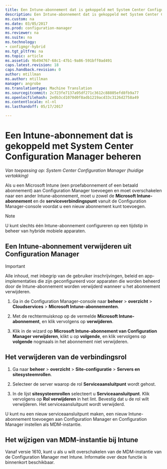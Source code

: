 ```yaml
---
title: Een Intune-abonnement dat is gekoppeld met System Center Configuration Manager beheren | Microsoft-documenten
description: Een Intune-abonnement dat is gekoppeld met System Center Configuration Manager beheren.
ms.custom: na
ms.date: 03/05/2017
ms.prod: configuration-manager
ms.reviewer: na
ms.suite: na
ms.technology:
- configmgr-hybrid
ms.tgt_pltfrm: na
ms.topic: article
ms.assetid: 9b494767-68c1-47b1-9a86-591bff0ad491
caps.latest.revision: 18
caps.handback.revision: 0
author: mtillman
ms.author: mtillman
manager: angrobe
ms.translationtype: Machine Translation
ms.sourcegitcommit: 2c723fe7137a95df271c3612c88805efd8fb9a77
ms.openlocfilehash: 2e0b3cd1070d0f8adb1219acd33c3126d2758a49
ms.contentlocale: nl-nl
ms.lasthandoff: 05/17/2017

---
```

# <a name="manage-an-intune-subscription-associated-with-system-center-configuration-manager"></a>Een Intune-abonnement dat is gekoppeld met System Center Configuration Manager beheren

*Van toepassing op: System Center Configuration Manager (huidige vertakking)*

Als u een Microsoft Intune (een proefabonnement of een betaald abonnement) aan Configuration Manager toevoegen en moet overschakelen naar een ander Intune-abonnement, moet u zowel de **Microsoft Intune-abonnement** en de **serviceverbindingspunt** vanuit de Configuration Manager-console voordat u een nieuw abonnement kunt toevoegen.

> [!NOTE]
> U kunt slechts één Intune-abonnement configureren op een tijdstip in beheer van hybride mobiele apparaten.

## <a name="how-to-delete-an-intune-subscription-from-configuration-manager"></a>Een Intune-abonnement verwijderen uit Configuration Manager

> [!IMPORTANT]
>  Alle inhoud, met inbegrip van de gebruiker inschrijvingen, beleid en app-implementaties die zijn geconfigureerd voor apparaten die worden beheerd door de Intune-abonnement worden verwijderd wanneer u het abonnement verwijderen.

1.  Ga in de Configuration Manager-console naar **beheer** > **overzicht** > **Cloudservices** > **Microsoft Intune-abonnementen**.

2.  Met de rechtermuisknop op de vermelde **Microsoft Intune-abonnement**, en klik vervolgens op **verwijderen**.

3.   Klik in de wizard op **Microsoft Intune-abonnement van Configuration Manager verwijderen**, klikt u op **volgende**, en klik vervolgens op **volgende** nogmaals in het abonnement niet verwijderen.


## <a name="how-to-remove-the-service-connection-point-role"></a>Het verwijderen van de verbindingsrol

1.  Ga naar **beheer** > **overzicht** > **Site-configuratie** > **Servers en sitesysteemrollen**.

2.  Selecteer de server waarop de rol **Serviceaansluitpunt** wordt gehost.

3.  In de lijst **sitesysteemrollen** selecteert u **Serviceaansluitpunt**. Klik vervolgens op **Rol verwijderen** in het lint. Bevestig dat u de rol wilt verwijderen. Het serviceaansluitpunt wordt verwijderd.

U kunt nu een nieuw serviceaansluitpunt maken, een nieuw Intune-abonnement toevoegen aan Configuration Manager en Configuration Manager instellen als MDM-instantie.

## <a name="how-to-change-mdm-authority-to-intune"></a>Het wijzigen van MDM-instantie bij Intune

Vanaf versie 1610, kunt u als u wilt overschakelen van de MDM-instantie van de Configuration Manager met Intune. Informatie over deze functie is binnenkort beschikbaar.

